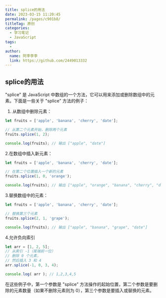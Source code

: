 ```yaml
---
title: splice的用法
date: 2023-03-15 11:20:45
permalink: /pages/c901b8/
titleTag: 原创
categories:
  - 学习笔记
  - JavaScript
tags:
  - 
author: 
  name: 阿李李李
  link: https://github.com/2449013332
---
```

## splice的用法

"splice" 是 JavaScript 中数组的一个方法，它可以用来添加或删除数组中的元素。下面是一些关于 "splice" 方法的例子：

1. 从数组中删除元素：

```js
let fruits = ['apple', 'banana', 'cherry', 'date'];

// 从第二个元素开始，删除两个元素
fruits.splice(1, 2);

console.log(fruits); // 输出 ["apple", "date"]

```

   2.在数组中插入新元素：

```js
let fruits = ['apple', 'banana', 'cherry', 'date'];

// 在第二个位置插入一个新的元素
fruits.splice(1, 0, 'orange');

console.log(fruits); // 输出 ["apple", "orange", "banana", "cherry", "date"]

```

   3.替换数组中的元素：

```js
let fruits = ['apple', 'banana', 'cherry', 'date'];

// 替换第三个元素
fruits.splice(2, 1, 'grape');

console.log(fruits); // 输出 ["apple", "banana", "grape", "date"]

```

 4.允许负向索引
 ```js
 let arr = [1, 2, 5];
// 从索引 -1（尾端前一位）
// 删除 0 个元素，
// 然后插入 3 和 4
arr.splice(-1, 0, 3, 4);

console.log( arr ); // 1,2,3,4,5

```

在这些例子中，第一个参数是 "splice" 方法操作的起始位置，第二个参数是要删除的元素数量（如果不删除元素则为 0），第三个参数是要插入或替换的元素。